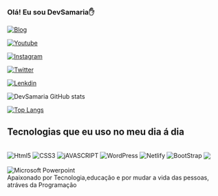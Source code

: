 
### Olá! Eu sou DevSamaria✋

[![Blog](https://img.shields.io/website?label=SujeitoProgramador.com&style=for-the-badg&url=https://sujeitoprogramador.com/)](https://sujeitoprogramador.com)

[![Youtube](https://img.shields.io/badge/YouTube-FF0000?style=for-the-badge&logo=youtube&logoColor=white)](https://sujeitoprogramador.com)

[![Instagram](https://img.shields.io/badge/Instagram-E4405F?style=for-the-badge&logo=instagram&logoColor=white)](https://sujeitoprogramador.com)

[![Twitter](https://img.shields.io/badge/Twitter-1DA1F2?style=for-the-badge&logo=twitter&logoColor=white)](https://sujeitoprogramador.com)

[![Lenkdin](https://img.shields.io/badge/LinkedIn-0077B5?style=for-the-badge&logo=linkedin&logoColor=white)](https://www.linkedin.com/feed/)

![DevSamaria GitHub stats](https://github-readme-stats.vercel.app/api?username=DevSamaria&show_icons=trueColor=Dark)

[![Top Langs](https://github-readme-stats.vercel.app/api/top-langs/?username=DevSamaria&hide_progress=true)](https://github.com/-readme-stats)

## Tecnologias que eu uso no meu dia á dia

<div style="display:inline-block;"><br/>
<img align="center" alt="Html5" src="https://img.shields.io/badge/HTML5-E34F26?style=for-the-badge&logo=html5&logoColor=white">
</div>

<div style="display:inline-block;"><br/>
<img align="center" alt="CSS3" src="https://img.shields.io/badge/CSS3-1572B6?style=for-the-badge&logo=css3&logoColor=white">
</div>

<div style="display:inline-block;"><br/>
<img align="center" alt="jAVASCRIPT" src="https://img.shields.io/badge/JavaScript-323330?style=for-the-badge&logo=javascript&logoColor=F7DF1E">
</div>

<div style="display:inline-block;"><br/>
<img align="center" alt="WordPress" src="https://img.shields.io/badge/WordPress-323330?style=for-the-badge&logo=WordPress&logoColor=F7DF1E">
</div>

<div style="display:inline-block;"><br/>
<img align="center" alt="Netlify "src="https://img.shields.io/badge/Netlify-00C7B7?style=for-the-badge&logo=netlify&logoColor=white">
</div>

<div style="display:inline-block;"><br/>
<img align="center" alt="BootStrap "
src="https://img.shields.io/badge/Bootstrap-563D7C?style=for-the-badge&logo=bootstrap&logoColor=white">
</div>

<div style="display:inline-block;"><br/>
<img align="center" alt=" "
src="https://img.shields.io/badge/Angular-DD0031?style=for-the-badge&logo=angular&logoColor=white">
</div>

<div style="display:inline-block;"><br/>
<img align="center" alt="Microsoft Powerpoint" src="https://img.shields.io/badge/Microsoft_PowerPoint-B7472A?style=for-the-badge&logo=microsoft-powerpoint&logoColor=white">
</div>


<br/>
Apaixonado por Tecnologia,educação e por mudar a vida das pessoas, atráves da Programação

